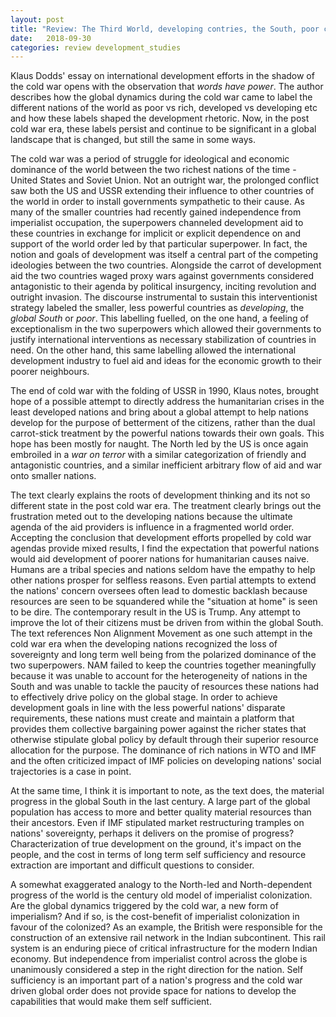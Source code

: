 ```yaml
---
layout: post
title: "Review: The Third World, developing contries, the South, poor countries"
date:   2018-09-30 
categories: review development_studies
---
```


Klaus Dodds' essay on international development efforts in the shadow of the
cold war opens with the observation that _words have power_. The author
describes how the global dynamics during the cold war came to label the
different nations of the world as poor vs rich, developed vs developing etc and
how these labels shaped the development rhetoric. Now, in the post cold war era,
these labels persist and continue to be significant in a global landscape that
is changed, but still the same in some ways.

The cold war was a period of struggle for ideological and economic dominance of
the world between the two richest nations of the time - United States and Soviet
Union. Not an outright war, the prolonged conflict saw both the US and USSR
extending their influence to other countries of the world in order to install
governments sympathetic to their cause. As many of the smaller countries had
recently gained independence from imperialist occupation, the superpowers
channeled development aid to these countries in exchange for implicit or
explicit dependence on and support of the world order led by that particular
superpower. In fact, the notion and goals of development was itself a central
part of the competing ideologies between the two countries. Alongside the carrot
of development aid the two countries waged proxy wars against governments
considered antagonistic to their agenda by political insurgency, inciting
revolution and outright invasion. The discourse instrumental to sustain this
interventionist strategy labeled the smaller, less powerful countries as
_developing_, the _global South_ or _poor_. This labelling fuelled, on the one
hand, a feeling of exceptionalism in the two superpowers which allowed their
governments to justify international interventions as necessary stabilization of
countries in need. On the other hand, this same labelling allowed the
international development industry to fuel aid and ideas for the economic growth
to their poorer neighbours.

The end of cold war with the folding of USSR in 1990, Klaus notes, brought hope
of a possible attempt to directly address the humanitarian crises in the least
developed nations and bring about a global attempt to help nations develop for
the purpose of betterment of the citizens, rather than the dual carrot-stick
treatment by the powerful nations towards their own goals. This hope has been
mostly for naught. The North led by the US is once again embroiled in a _war
on terror_ with a similar categorization of friendly and antagonistic countries,
and a similar inefficient arbitrary flow of aid and war onto smaller nations.

The text clearly explains the roots of development thinking and its not so
different state in the post cold war era. The treatment clearly brings out the
frustration meted out to the developing nations because the ultimate agenda of
the aid providers is influence in a fragmented world order. Accepting the
conclusion that development efforts propelled by cold war agendas provide mixed
results, I find the expectation that powerful nations would aid development of
poorer nations for humanitarian causes naive. Humans are a tribal species and
nations seldom have the empathy to help other nations prosper for selfless
reasons. Even partial attempts to extend the nations' concern oversees often
lead to domestic backlash because resources are seen to be squandered while the
"situation at home" is seen to be dire. The contemporary result in the US is
Trump. Any attempt to improve the lot of their citizens must be driven from
within the global South. The text references Non Alignment Movement as one such
attempt in the cold war era when the developing nations recognized the loss of
sovereignty and long term well being from the polarized dominance of the two
superpowers. NAM failed to keep the countries together meaningfully because it
was unable to account for the heterogeneity of nations in the South and was
unable to tackle the paucity of resources these nations had to effectively drive
policy on the global stage. In order to achieve development goals in line with
the less powerful nations' disparate requirements, these nations must create and
maintain a platform that provides them collective bargaining power against the
richer states that otherwise stipulate global policy by default through their
superior resource allocation for the purpose. The dominance of rich nations in
WTO and IMF and the often criticized impact of IMF policies on developing
nations' social trajectories is a case in point.

At the same time, I think it is important to note, as the text does, the
material progress in the global South in the last century. A large part of the
global population has access to more and better quality material resources than
their ancestors. Even if IMF stipulated market restructuring tramples on
nations' sovereignty, perhaps it delivers on the promise of progress?
Characterization of true development on the ground, it's impact on the people,
and the cost in terms of long term self sufficiency and resource extraction are
important and difficult questions to consider.

A somewhat exaggerated analogy to the North-led and North-dependent progress of
the world is the century old model of imperialist colonization. Are the global
dynamics triggered by the cold war, a new form of imperialism? And if so, is the
cost-benefit of imperialist colonization in favour of the colonized?  As an
example, the British were responsible for the construction of an extensive rail
network in the Indian subcontinent. This rail system is an enduring piece of
critical infrastructure for the modern Indian economy. But independence from
imperialist control across the globe is unanimously considered a step in the
right direction for the nation. Self sufficiency is an important part of a
nation's progress and the cold war driven global order does not provide space
for nations to develop the capabilities that would make them self sufficient.
